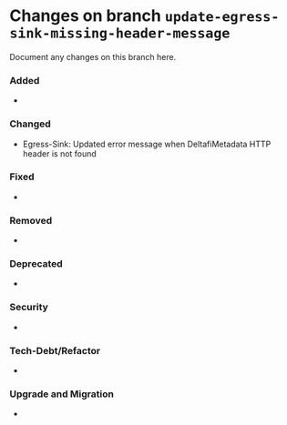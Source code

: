 # Changes on branch `update-egress-sink-missing-header-message`
Document any changes on this branch here.
### Added
- 

### Changed
- Egress-Sink: Updated error message when DeltafiMetadata HTTP header is not found

### Fixed
- 

### Removed
- 

### Deprecated
- 

### Security
- 

### Tech-Debt/Refactor
- 

### Upgrade and Migration
- 
